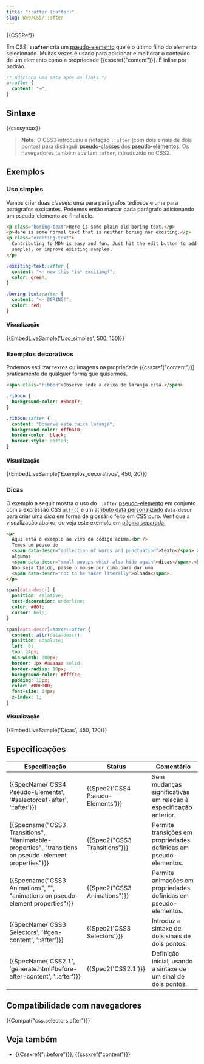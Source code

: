 ```yaml
---
title: "::after (:after)"
slug: Web/CSS/::after
---
```


{{CSSRef}}

Em CSS, **`::after`** cria um [pseudo-elemento](/pt-BR/docs/Web/CSS/Pseudo-elementos) que é o último filho do elemento selecionado. Muitas vezes é usado para adicionar e melhorar o conteúdo de um elemento como a propriedade {{cssxref("content")}}. É inline por padrão.

```css
/* Adiciona uma seta após os links */
a::after {
  content: "→";
}
```

## Sintaxe

{{csssyntax}}

> **Nota:** O CSS3 introduziu a notação `::after` (com dois sinais de dois pontos) para distinguir [pseudo-classes](/pt-BR/docs/Web/CSS/Pseudo-classes) dos [pseudo-elementos](/pt-BR/docs/Web/CSS/Pseudo-elements). Os navegadores também aceitam `:after`, introduzido no CSS2.

## Exemplos

### Uso simples

Vamos criar duas classes: uma para parágrafos tediosos e uma para parágrafos excitantes. Podemos então marcar cada parágrafo adicionando um pseudo-elemento ao final dele.

```html
<p class="boring-text">Here is some plain old boring text.</p>
<p>Here is some normal text that is neither boring nor exciting.</p>
<p class="exciting-text">
  Contributing to MDN is easy and fun. Just hit the edit button to add new live
  samples, or improve existing samples.
</p>
```

```css
.exciting-text::after {
  content: "<- now this *is* exciting!";
  color: green;
}

.boring-text::after {
  content: "<- BORING!";
  color: red;
}
```

#### Visualização

{{EmbedLiveSample('Uso_simples', 500, 150)}}

### Exemplos decorativos

Podemos estilizar textos ou imagens na propriedade {{cssxref("content")}} praticamente de qualquer forma que quisermos.

```html
<span class="ribbon">Observe onde a caixa de laranja está.</span>
```

```css
.ribbon {
  background-color: #5bc8f7;
}

.ribbon::after {
  content: "Observe esta caixa laranja";
  background-color: #ffba10;
  border-color: black;
  border-style: dotted;
}
```

#### Visualização

{{EmbedLiveSample('Exemplos_decorativos', 450, 20)}}

### Dicas

O exemplo a seguir mostra o uso do `::after` [pseudo-elemento](/pt-BR/docs/Web/CSS/Pseudo-elementos) em conjunto com a expressão CSS [`attr()`](/pt-BR/docs/Web/CSS/attr) e um [atributo data personalizado](/pt-BR/docs/Web/HTML/Global_attributes#attr-dataset) `data-descr` para criar uma _dica_ em forma de glossário feito em CSS puro. Verifique a visualização abaixo, ou veja este exemplo em [página separada.](/files/4591/css-only_tooltips.html)

```html
<p>
  Aqui está o exemplo ao vivo do código acima.<br />
  Temos um pouco de
  <span data-descr="collection of words and punctuation">texto</span> aqui com
  algumas
  <span data-descr="small popups which also hide again">dicas</span>.<br />
  Não seja tímido, passe o mouse por cima para dar uma
  <span data-descr="not to be taken literally">olhada</span>.
</p>
```

```css
span[data-descr] {
  position: relative;
  text-decoration: underline;
  color: #00f;
  cursor: help;
}

span[data-descr]:hover::after {
  content: attr(data-descr);
  position: absolute;
  left: 0;
  top: 24px;
  min-width: 200px;
  border: 1px #aaaaaa solid;
  border-radius: 10px;
  background-color: #ffffcc;
  padding: 12px;
  color: #000000;
  font-size: 14px;
  z-index: 1;
}
```

#### Visualização

{{EmbedLiveSample('Dicas', 450, 120)}}

## Especificações

| Especificação                                                                                          | Status                            | Comentário                                                        |
| ------------------------------------------------------------------------------------------------------ | --------------------------------- | ----------------------------------------------------------------- |
| {{SpecName('CSS4 Pseudo-Elements', '#selectordef-after', '::after')}}                                  | {{Spec2('CSS4 Pseudo-Elements')}} | Sem mudanças significativas em relação à especificação anterior.  |
| {{Specname("CSS3 Transitions", "#animatable-properties", "transitions on pseudo-element properties")}} | {{Spec2("CSS3 Transitions")}}     | Permite transições em propriedades definidas em pseudo-elementos. |
| {{Specname("CSS3 Animations", "", "animations on pseudo-element properties")}}                         | {{Spec2("CSS3 Animations")}}      | Permite animações em propriedades definidas em pseudo-elementos.  |
| {{SpecName('CSS3 Selectors', '#gen-content', '::after')}}                                              | {{Spec2('CSS3 Selectors')}}       | Introduz a sintaxe de dois sinais de dois pontos.                 |
| {{SpecName('CSS2.1', 'generate.html#before-after-content', '::after')}}                                | {{Spec2('CSS2.1')}}               | Definição inicial, usando a sintaxe de um sinal de dois pontos.   |

## Compatibilidade com navegadores

{{Compat("css.selectors.after")}}

## Veja também

- {{Cssxref("::before")}}, {{cssxref("content")}}
